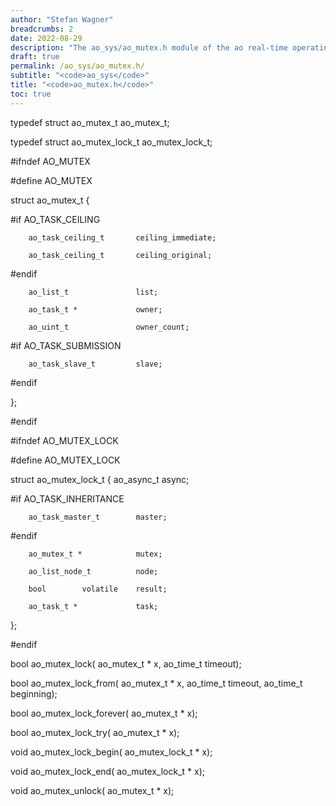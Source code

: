```yaml
---
author: "Stefan Wagner"
breadcrumbs: 2
date: 2022-08-29
description: "The ao_sys/ao_mutex.h module of the ao real-time operating system."
draft: true
permalink: /ao_sys/ao_mutex.h/ 
subtitle: "<code>ao_sys</code>"
title: "<code>ao_mutex.h</code>"
toc: true
---
```


typedef struct  ao_mutex_t      ao_mutex_t;

typedef struct  ao_mutex_lock_t ao_mutex_lock_t;

#ifndef AO_MUTEX

#define AO_MUTEX

struct  ao_mutex_t
{

#if     AO_TASK_CEILING

        ao_task_ceiling_t       ceiling_immediate;

        ao_task_ceiling_t       ceiling_original;

#endif

        ao_list_t               list;

        ao_task_t *             owner;

        ao_uint_t               owner_count;

#if     AO_TASK_SUBMISSION

        ao_task_slave_t         slave;

#endif

};

#endif

#ifndef AO_MUTEX_LOCK

#define AO_MUTEX_LOCK

struct  ao_mutex_lock_t
{
        ao_async_t              async;

#if     AO_TASK_INHERITANCE

        ao_task_master_t        master;

#endif

        ao_mutex_t *            mutex;

        ao_list_node_t          node;

        bool        volatile    result;

        ao_task_t *             task;
};

#endif

bool    ao_mutex_lock(          ao_mutex_t * x, ao_time_t timeout);

bool    ao_mutex_lock_from(     ao_mutex_t * x, ao_time_t timeout, ao_time_t beginning);

bool    ao_mutex_lock_forever(  ao_mutex_t * x);

bool    ao_mutex_lock_try(      ao_mutex_t * x);

void    ao_mutex_lock_begin(    ao_mutex_lock_t * x);

void    ao_mutex_lock_end(      ao_mutex_lock_t * x);

void    ao_mutex_unlock(        ao_mutex_t * x);

